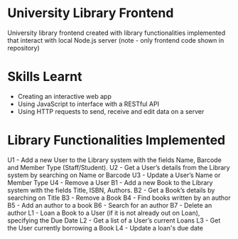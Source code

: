 # University Library Frontend
University library frontend created with library functionalities implemented that interact with local Node.js server (note - only frontend code shown in repository) 

# Skills Learnt
- Creating an interactive web app 
- Using JavaScript to interface with a RESTful API 
- Using HTTP requests to send, receive and edit data on a server 

# Library Functionalities Implemented
U1 - Add a new User to the Library system with the fields Name, Barcode and Member Type (Staff/Student).
U2 - Get a User’s details from the Library system by searching on Name or Barcode
U3 - Update a User’s Name or Member Type
U4 - Remove a User
B1 - Add a new Book to the Library system with the fields Title, ISBN, Authors.
B2 - Get a Book’s details by searching on Title
B3 - Remove a Book
B4 - Find books written by an author 
B5 - Add an author to a book
B6 - Search for an author 
B7 - Delete an author 
L1 - Loan a Book to a User (if it is not already out on Loan), specifying the Due Date
L2 - Get a list of a User’s current Loans
L3 - Get the User currently borrowing a Book
L4 - Update a loan's due date 
